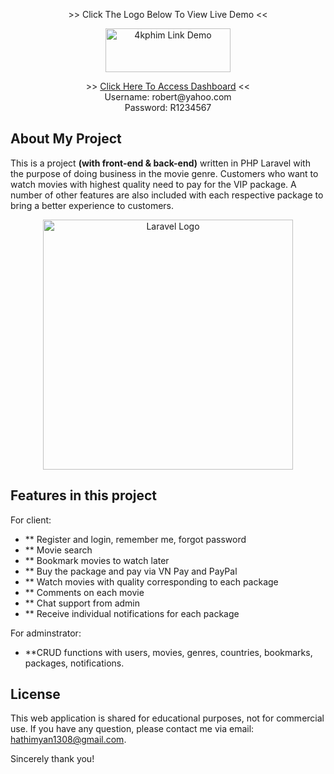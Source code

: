 <p align="center">>> Click The Logo Below To View Live Demo <<</p>
<p align="center">
<a href="https://4kphim.000webhostapp.com"><img height="70" width="200" src="https://4kphim.000webhostapp.com/imgs/img-logo/logo.png" alt="4kphim Link Demo"></a>
</p>
<p align="center">
>> <a href="https://4kphim.000webhostapp.com/dashboard">Click Here To Access Dashboard</a> <<</br>
<span>Username: robert@yahoo.com</span></br>
<span>Password: R1234567</span>
</p>


## About My Project

This is a project <b>(with front-end & back-end)</b> written in PHP Laravel with the purpose of doing business in the movie genre. Customers who want to watch movies with highest quality need to pay for the VIP package. A number of other features are also included with each respective package to bring a better experience to customers.
<p align="center"><a href="https://laravel.com" target="_blank"><img src="https://raw.githubusercontent.com/laravel/art/master/logo-lockup/5%20SVG/2%20CMYK/1%20Full%20Color/laravel-logolockup-cmyk-red.svg" width="400" alt="Laravel Logo"></a></p>

## Features in this project

For client:
- ** Register and login, remember me, forgot password
- ** Movie search
- ** Bookmark movies to watch later
- ** Buy the package and pay via VN Pay and PayPal
- ** Watch movies with quality corresponding to each package
- ** Comments on each movie
- ** Chat support from admin
- ** Receive individual notifications for each package

For adminstrator:
- **CRUD functions with users, movies, genres, countries, bookmarks, packages, notifications.

## License

This web application is shared for educational purposes, not for commercial use. If you have any question, please contact me via email: hathimyan1308@gmail.com.

Sincerely thank you!
